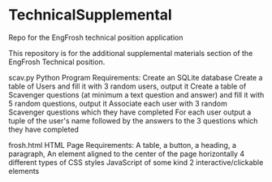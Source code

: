 # TechnicalSupplemental
Repo for the EngFrosh technical position application

This repository is for the additional supplemental materials section of the EngFrosh Technical position. 

scav.py
Python Program Requirements:
Create an SQLite database
Create a table of Users and fill it with 3 random users, output it
Create a table of Scavenger questions (at minimum a text question and answer) and fill it with 5 random questions, output it
Associate each user with 3 random Scavenger questions which they have completed
For each user output a tuple of the user's name followed by the answers to the 3 questions which they have completed

frosh.html
HTML Page Requirements:
A table, a button, a heading, a paragraph, 
An element aligned to the center of the page horizontally
4 different types of CSS styles
JavaScript of some kind
2 interactive/clickable elements